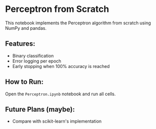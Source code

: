 # Perceptron from Scratch

This notebook implements the Perceptron algorithm from scratch using NumPy and pandas.

## Features:
- Binary classification
- Error logging per epoch
- Early stopping when 100% accuracy is reached

## How to Run:
Open the `Perceptron.ipynb` notebook and run all cells.

## Future Plans (maybe):
- Compare with scikit-learn's implementation
